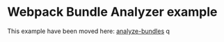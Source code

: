 # Webpack Bundle Analyzer example

This example have been moved here: [analyze-bundles](https://github.com/zeit/next.js/tree/canary/examples/analyze-bundles)
q
